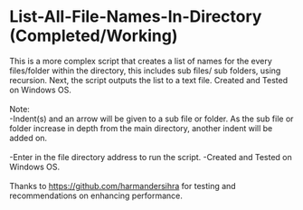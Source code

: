 # List-All-File-Names-In-Directory (Completed/Working)
This is a more complex script that creates a list of names for the every files/folder within the directory, this includes sub files/ sub folders, using recursion. Next, the script outputs the list to a text file. Created and Tested on Windows OS.
<br /><br />
Note: <br />
-Indent(s) and an arrow will be given to a sub file or folder. As the sub file or folder increase in depth from the main directory, another indent will be added on.<br /><br />
-Enter in the file directory address to run the script. 
-Created and Tested on Windows OS. 
<br /><br />
Thanks to https://github.com/harmandersihra for testing and recommendations on enhancing performance. 
<br /><br />
